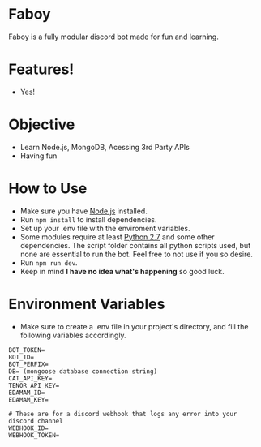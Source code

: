 # Faboy

Faboy is a fully modular discord bot made for fun and learning. 

# Features!

  - Yes!

# Objective
  
  - Learn Node.js, MongoDB, Acessing 3rd Party APIs
  - Having fun

# How to Use

  - Make sure you have [Node.js](https://nodejs.org/en/) installed.
  - Run `npm install` to install dependencies.
  - Set up your .env file with the enviroment variables. 
  - Some modules require at least [Python 2.7](https://www.python.org/downloads/) and some other dependencies. The script folder contains all python scripts used, but none are essential to run the bot. Feel free to not use if you so desire.
  - Run `npm run dev`.
  - Keep in mind **I have no idea what's happening** so good luck.

# Environment Variables
  - Make sure to create a .env file in your project's directory, and fill the following variables accordingly.
```
BOT_TOKEN=
BOT_ID=
BOT_PERFIX=
DB= (mongoose database connection string)
CAT_API_KEY=
TENOR_API_KEY=
EDAMAM_ID=
EDAMAM_KEY=	

# These are for a discord webhook that logs any error into your discord channel
WEBHOOK_ID=
WEBHOOK_TOKEN=
```
